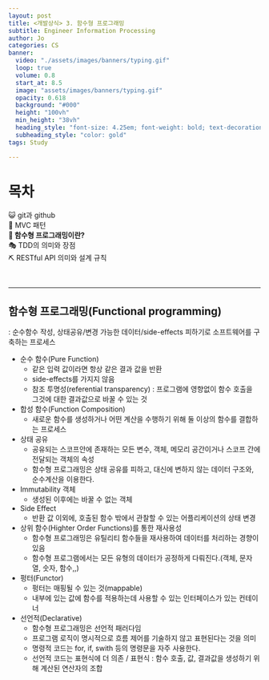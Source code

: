 ```yaml
---
layout: post
title: <개발상식> 3. 함수형 프로그래밍
subtitle: Engineer Information Processing
author: Jo
categories: CS
banner:
  video: "./assets/images/banners/typing.gif"
  loop: true
  volume: 0.8
  start_at: 8.5
  image: "assets/images/banners/typing.gif"
  opacity: 0.618
  background: "#000"
  height: "100vh"
  min_height: "38vh"
  heading_style: "font-size: 4.25em; font-weight: bold; text-decoration: underline"
  subheading_style: "color: gold"
tags: Study

---
```


# 목차
😺 git과 github <br>
🚥 MVC 패턴 <br>
<b>🎱 함수형 프로그래밍이란?</b> <br>
🎭 TDD의 의미와 장점 <br>
⛏ RESTful API 의미와 설계 규칙 <br>

<br>
<hr>


## 함수형 프로그래밍(Functional programming)
: 순수함수 작성, 상태공유/변경 가능한 데이터/side-effects 피하기로 소프트웨어를 구축하는 프로세스
- 순수 함수(Pure Function)
  - 같은 입력 값이라면 항상 같은 결과 값을 반환
  - side-effects를 가지지 않음
  - 참조 투명성(referential transparency) : 프로그램에 영향없이 함수 호출을 그것에 대한 결과값으로 바꿀 수 있는 것
- 합성 함수(Function Composition)
  - 새로운 함수를 생성하거나 어떤 계산을 수행하기 위해 둘 이상의 함수를 결합하는 프로세스
- 상태 공유
  -  공유되는 스코프안에 존재하는 모든 변수, 객체, 메모리 공간이거나 스코프 간에 전달되는 객체의 속성
  -  함수형 프로그래밍은 상태 공유를 피하고, 대신에 변하지 않는 데이터 구조와, 순수계산을 이용한다.
- Immutability 객체
  - 생성된 이후에는 바꿀 수 없는 객체
- Side Effect
  - 반환 값 이외에, 호출된 함수 밖에서 관찰할 수 있는 어플리케이션의 상태 변경
- 상위 함수(Highter Order Functions)를 통한 재사용성
  - 함수형 프로그래밍은 유틸리티 함수들을 재사용하여 데이터를 처리하는 경향이 있음
  - 함수형 프로그램에서는 모든 유형의 데이터가 공정하게 다뤄진다.(객체, 문자열, 숫자, 함수,,)
- 펑터(Functor)
  - 펑터는 매핑될 수 있는 것(mappable)
  - 내부에 있는 값에 함수를 적용하는데 사용할 수 있는 인터페이스가 있는 컨테이너
- 선언적(Declarative)
  - 함수형 프로그래밍은 선언적 패러다임
  - 프로그램 로직이 명시적으로 흐름 제어를 기술하지 않고 표현된다는 것을 의미
  - 명령적 코드는 for, if, swith 등의 명령문을 자주 사용한다.
  - 선언적 코드는 표현식에 더 의존 / 표현식 : 함수 호출, 값, 결과값을 생성하기 위해 계산된 연산자의 조합













